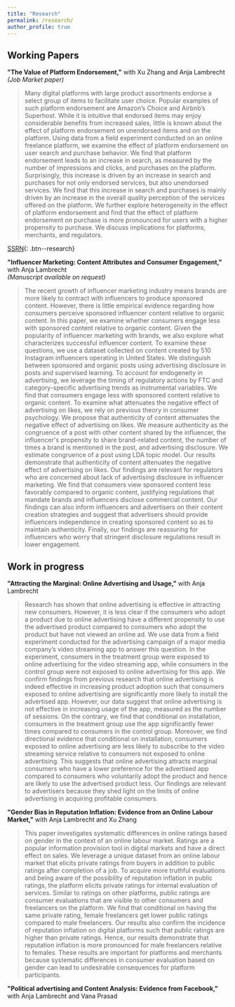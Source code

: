 ```yaml
---
title: "Research"
permalink: /research/
author_profile: true
---
```


## Working Papers

**"The Value of Platform Endorsement,"** with Xu Zhang and Anja Lambrecht  
*(Job Market paper)*

> Many digital platforms with large product assortments endorse a select group of items to facilitate user choice. Popular examples of such platform endorsement are Amazon’s Choice and Airbnb’s Superhost. While it is intuitive that endorsed items may enjoy considerable benefits from increased sales, little is known about the effect of platform endorsement on unendorsed items and on the platform. Using data from a field experiment conducted on an online freelance platform, we examine the effect of platform endorsement on user search and purchase behavior. We find that platform endorsement leads to an increase in search, as measured by the number of impressions and clicks, and purchases on the platform. Surprisingly, this increase is driven by an increase in search and purchases for not only endorsed services, but also unendorsed services. We find that this increase in search and purchases is mainly driven by an increase in the overall quality perception of the services offered on the platform. We further explore heterogeneity in the effect of platform endorsement and find that the effect of platform endorsement on purchase is more pronounced for users with a higher propensity to purchase. We discuss implications for platforms, merchants, and regulators.

[SSRN](https://papers.ssrn.com/sol3/papers.cfm?abstract_id=4144605){: .btn--research}

**"Influencer Marketing: Content Attributes and Consumer Engagement,"** with Anja Lambrecht  
*(Manuscript available on request)*

> The recent growth of influencer marketing industry means brands are more likely to contract with influencers to produce sponsored content. However, there is little empirical evidence regarding how consumers perceive sponsored influencer content relative to organic content. In this paper, we examine whether consumers engage less with sponsored content relative to organic content. Given the popularity of influencer marketing with brands, we also explore what characterizes successful influencer content. To examine these questions, we use a dataset collected on content created by 510 Instagram influencers operating in United States. We distinguish between sponsored and organic posts using advertising disclosure in posts and supervised learning. To account for endogeneity in advertising, we leverage the timing of regulatory actions by FTC and category-specific advertising trends as instrumental variables. We find that consumers engage less with sponsored content relative to organic content.
To examine what attenuates the negative effect of advertising on likes, we rely on previous theory in consumer psychology. We propose that authenticity of content attenuates the negative effect of advertising on likes. We measure authenticity as the congruence of a post with other content shared by the influencer, the influencer's propensity to share brand-related content, the number of times a brand is mentioned in the post, and advertising disclosure. We estimate congruence of a post using LDA topic model. Our results demonstrate that authenticity of content attenuates the negative effect of advertising on likes. 
Our findings are relevant for regulators who are concerned about lack of advertising disclosure in influencer marketing. We find that consumers view sponsored content less favorably compared to organic content, justifying regulations that mandate brands and influencers disclose commercial content. Our findings can also inform influencers and advertisers on their content creation strategies and suggest that advertisers should provide influencers independence in creating sponsored content so as to maintain authenticity. Finally, our findings are reassuring for influencers who worry that stringent disclosure regulations result in lower engagement.

## Work in progress

**"Attracting the Marginal: Online Advertising and Usage,"** with Anja Lambrecht

> Research has shown that online advertising is effective in attracting new consumers. However, it is less clear if the consumers who adopt a product due to online advertising have a different propensity to use the advertised product compared to consumers who adopt the product but have not viewed an online ad. We use data from a field experiment conducted for the advertising campaign of a major media company’s video streaming app to answer this question. In the experiment, consumers in the treatment group were exposed to online advertising for the video streaming app, while consumers in the control group were not exposed to online advertising for this app. 
We confirm findings from previous research that online advertising is indeed effective in increasing product adoption such that consumers exposed to online advertising are significantly more likely to install the advertised app. However, our data suggest that online advertising is not effective in increasing usage of the app, measured as the number of sessions. On the contrary, we find that conditional on installation, consumers in the treatment group use the app significantly fewer times compared to consumers in the control group. Moreover, we find directional evidence that conditional on installation, consumers exposed to online advertising are less likely to subscribe to the video streaming service relative to consumers not exposed to online advertising. This suggests that online advertising attracts marginal consumers who have a lower preference for the advertised app compared to consumers who voluntarily adopt the product and hence are likely to use the advertised product less. Our findings are relevant to advertisers because they shed light on the limits of online advertising in acquiring profitable consumers.


**"Gender Bias in Reputation Inflation: Evidence from an Online Labour Market,"** with Anja Lambrecht and Xu Zhang

> This paper investigates systematic differences in online ratings based on gender in the context of an online labour market. Ratings are a popular information provision tool in digital markets and have a direct effect on sales. We leverage a unique dataset from an online labour market that elicits private ratings from buyers in addition to public ratings after completion of a job. To acquire more truthful evaluations and being aware of the possibility of reputation inflation in public ratings, the platform elicits private ratings for internal evaluation of services. Similar to ratings on other platforms, public ratings are consumer evaluations that are visible to other consumers and freelancers on the platform. We find that conditional on having the same private rating, female freelancers get lower public ratings compared to male freelancers. Our results also confirm the incidence of reputation inflation on digital platforms such that public ratings are higher than private ratings. Hence, our results demonstrate that reputation inflation is more pronounced for male freelancers relative to females. These results are important for platforms and merchants because systematic differences in consumer evaluation based on gender can lead to undesirable consequences for platform participants.

**"Political advertising and Content Analysis: Evidence from Facebook,"** with Anja Lambrecht and Vana Prasad
